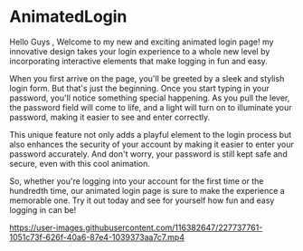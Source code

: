 # AnimatedLogin


Hello Guys , Welcome to my new and exciting animated login page! my innovative design takes your login experience to a whole new level by incorporating interactive elements that make logging in fun and easy.

When you first arrive on the page, you'll be greeted by a sleek and stylish login form. But that's just the beginning. Once you start typing in your password, you'll notice something special happening. As you pull the lever, the password field will come to life, and a light will turn on to illuminate your password, making it easier to see and enter correctly.

This unique feature not only adds a playful element to the login process but also enhances the security of your account by making it easier to enter your password accurately. And don't worry, your password is still kept safe and secure, even with this cool animation.

So, whether you're logging into your account for the first time or the hundredth time, our animated login page is sure to make the experience a memorable one. Try it out today and see for yourself how fun and easy logging in can be!



https://user-images.githubusercontent.com/116382647/227737761-1051c73f-626f-40a6-87e4-1039373aa7c7.mp4

